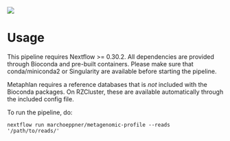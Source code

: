 ![](../images/ikmb_bfx_logo.png)

# Usage

This pipeline requires Nextflow >= 0.30.2. All dependencies are provided through Bioconda and pre-built containers.
Please make sure that conda/miniconda2 or Singularity are available before starting the pipeline.

Metaphlan requires a reference databases that is *not* included with the Bioconda packages. On RZCluster, these are
available automatically through the included config file. 

To run the pipeline, do:

`nextflow run marchoeppner/metagenomic-profile --reads '/path/to/reads/' `

